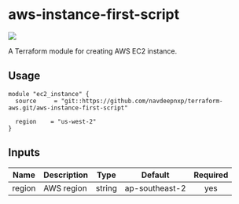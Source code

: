 # aws-instance-first-script

![](https://github.com/navdeepnxp/terraform-aws.git/badge.svg)

A Terraform module for creating AWS EC2 instance.

## Usage

```hcl
module "ec2_instance" {
  source     = "git::https://github.com/navdeepnxp/terraform-aws.git/aws-instance-first-script"

  region    = "us-west-2"
}
```

## Inputs

| Name | Description | Type | Default | Required |
|------|-------------|:----:|:-----:|:-----:|
| region | AWS region | string | ap-southeast-2 | yes |
